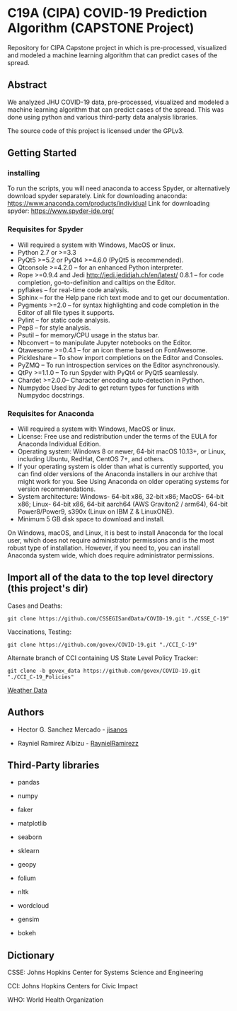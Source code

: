 # C19A (CIPA) COVID-19 Prediction Algorithm (CAPSTONE Project)

Repository for CIPA Capstone project in which is pre-processed, visualized and modeled a machine learning algorithm that can predict cases of the spread.

## Abstract
We analyzed JHU COVID-19 data, pre-processed, visualized and modeled a machine learning algorithm that can predict cases of the spread. This was done using python and various third-party data analysis libraries.

The source code of this project is licensed under the GPLv3.

## Getting Started

### installing
To run the scripts, you will need anaconda to access Spyder, or alternatively download spyder separately. 
Link for downloading anaconda: https://www.anaconda.com/products/individual
Link for downloading spyder: https://www.spyder-ide.org/

### Requisites for Spyder
* Will required a system with Windows, MacOS or linux.
* Python 2.7 or >=3.3
* PyQt5 >=5.2 or PyQt4 >=4.6.0 (PyQt5 is recommended).
* Qtconsole >=4.2.0 – for an enhanced Python interpreter.
* Rope >=0.9.4 and Jedi <http://jedi.jedidjah.ch/en/latest/> 0.8.1 – for code completion, go-to-definition and calltips on the Editor.
* pyflakes – for real-time code analysis.
* Sphinx – for the Help pane rich text mode and to get our documentation.
* Pygments >=2.0 – for syntax highlighting and code completion in the Editor of all file types it supports.
* Pylint – for static code analysis.
* Pep8 – for style analysis.
* Psutil – for memory/CPU usage in the status bar.
* Nbconvert – to manipulate Jupyter notebooks on the Editor.
* Qtawesome >=0.4.1 – for an icon theme based on FontAwesome.
* Pickleshare – To show import completions on the Editor and Consoles.
* PyZMQ – To run introspection services on the Editor asynchronously.
* QtPy >=1.1.0 – To run Spyder with PyQt4 or PyQt5 seamlessly.
* Chardet >=2.0.0– Character encoding auto-detection in Python.
* Numpydoc Used by Jedi to get return types for functions with Numpydoc docstrings.
### Requisites for Anaconda
* Will required a system with Windows, MacOS or linux.
* License: Free use and redistribution under the terms of the EULA for Anaconda Individual Edition.
* Operating system: Windows 8 or newer, 64-bit macOS 10.13+, or Linux, including Ubuntu, RedHat, CentOS 7+, and others.
* If your operating system is older than what is currently supported, you can find older versions of the Anaconda installers in our archive that might work for you. See Using Anaconda on older operating systems for version recommendations.
* System architecture: Windows- 64-bit x86, 32-bit x86; MacOS- 64-bit x86; Linux- 64-bit x86, 64-bit aarch64 (AWS Graviton2 / arm64), 64-bit Power8/Power9, s390x (Linux on IBM Z & LinuxONE).
* Minimum 5 GB disk space to download and install.

On Windows, macOS, and Linux, it is best to install Anaconda for the local user, which does not require administrator permissions and is the most robust type of installation. However, if you need to, you can install Anaconda system wide, which does require administrator permissions.

## Import all of the data to the top level directory (this project's dir)

Cases and Deaths:

`git clone https://github.com/CSSEGISandData/COVID-19.git "./CSSE_C-19"`

Vaccinations, Testing:

`git clone https://github.com/govex/COVID-19.git "./CCI_C-19"`

Alternate branch of CCI containing US State Level Policy Tracker:

`git clone -b govex_data https://github.com/govex/COVID-19.git "./CCI_C-19_Policies"`

[Weather Data](https://storage.googleapis.com/covid19-open-data/v3/weather.csv)

## Authors
* Hector G. Sanchez Mercado - [jisanos](https://github.com/jisanos)

* Rayniel Ramirez Albizu - [RaynielRamirezz](https://github.com/RaynielRamirezz)

## Third-Party libraries

* pandas 

* numpy 

* faker 

* matplotlib 

* seaborn 

* sklearn 

* geopy 

* folium 

* nltk 

* wordcloud 

* gensim

* bokeh

## Dictionary
CSSE: Johns Hopkins Center for Systems Science and Engineering

CCI: Johns Hopkins Centers for Civic Impact

WHO: World Health Organization
